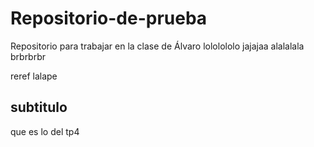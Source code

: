 # Repositorio-de-prueba
Repositorio para trabajar en la clase de Álvaro
lololololo
jajajaa
alalalala
brbrbrbr

reref
lalape

## subtitulo
que es lo del tp4